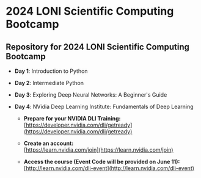 # 2024 LONI Scientific Computing Bootcamp

## Repository for 2024 LONI Scientific Computing Bootcamp

* **Day 1**: Introduction to Python
* **Day 2**: Intermediate Python
* **Day 3**: Exploring Deep Neural Networks: A Beginner's Guide
* **Day 4**: NVidia Deep Learning Institute: Fundamentals of Deep Learning

  * **Prepare for your NVIDIA DLI Training:**  
  [https://developer.nvidia.com/dli/getready](https://developer.nvidia.com/dli/getready)
  
  * **Create an account:**  
  [https://learn.nvidia.com/join](https://learn.nvidia.com/join)

  * **Access the course (Event Code will be provided on June 11):**  
  [http://learn.nvidia.com/dli-event](http://learn.nvidia.com/dli-event)



<!--
## Survey
[Bootcamp Survey Link](https://forms.office.com/r/DPxJ8ZZWGH)
-->
